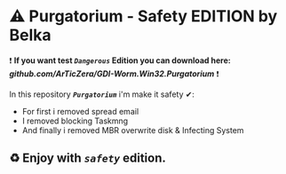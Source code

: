 # ⚠ Purgatorium - Safety EDITION by Belka

❗ **If you want test *```Dangerous```* Edition you can download here: *github.com/ArTicZera/GDI-Worm.Win32.Purgatorium*** ❗

In this repository ***```Purgatorium```*** i'm make it safety ✔:

* For first i removed spread email
* I removed blocking Taskmng
* And finally i removed MBR overwrite disk & Infecting System

## ♻ Enjoy with ***```safety```*** edition.
